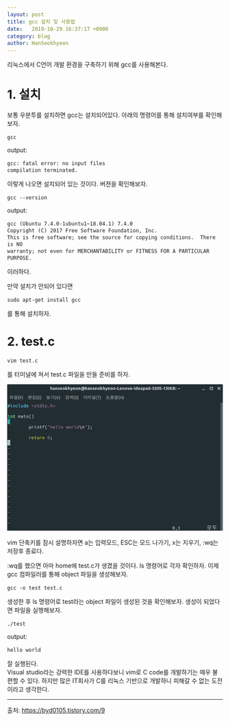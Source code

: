 ```yaml
---
layout: post
title: gcc 설치 및 사용법
date:   2019-10-29 16:37:17 +0900
category: blog
author: HanSeokhyeon
---
```


리눅스에서 C언어 개발 환경을 구축하기 위해 gcc를 사용해본다.

# 1. 설치

보통 우분투를 설치하면 gcc는 설치되어있다.
아래의 명령어를 통해 설치여부를 확인해보자.

```
gcc
```
output:
```
gcc: fatal error: no input files
compilation terminated.
```

이렇게 나오면 설치되어 있는 것이다.
버젼을 확인해보자.

```
gcc --version
```
output:
```
gcc (Ubuntu 7.4.0-1ubuntu1~18.04.1) 7.4.0
Copyright (C) 2017 Free Software Foundation, Inc.
This is free software; see the source for copying conditions.  There is NO
warranty; not even for MERCHANTABILITY or FITNESS FOR A PARTICULAR PURPOSE.
```
이러하다.

만약 설치가 안되어 있다면
```
sudo apt-get install gcc
```
를 통해 설치하자.

# 2. test.c
```
vim test.c
```
를 터미널에 쳐서 test.c 파일을 만들 준비를 하자.

![testc](/assets/images/testc.png)

vim 단축키를 잠시 설명하자면 a는 입력모드, ESC는 모드 나가기, x는 지우기, :wq는 저장후 종료다.

:wq를 했으면 아마 home에 test.c가 생겼을 것이다. 
ls 명령어로 각자 확인하자.
이제 gcc 컴파일러를 통해 object 파일을 생성해보자.

```
gcc -o test test.c
```

생성한 후 ls 명령어로 test라는 object 파일이 생성된 것을 확인해보자.
생성이 되었다면 파일을 실행해보자.

```
./test
```
output:
```
hello world
```

잘 실행된다.  
Visual studio라는 강력한 IDE를 사용하다보니 vim로 C code를 개발하기는 매우 불편할 수 있다. 하지만 많은 IT회사가 C를 리눅스 기반으로 개발하니 피해갈 수 없는 도전이라고 생각한다.

---
출처:
<https://byd0105.tistory.com/9>